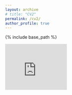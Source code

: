 ```yaml
---
layout: archive
# title: "CV2"
permalink: /cv2/
author_profile: true
---
```



{% include base_path %}

<embed src="https://yanxiang-yang.github.io/files/yang_CV.pdf" type="application/pdf" width="200px" height="150px" />


